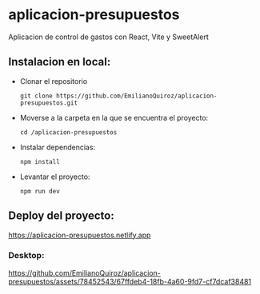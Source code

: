 # aplicacion-presupuestos
Aplicacion de control de gastos con React, Vite y SweetAlert

## Instalacion en local:

- Clonar el repositorio
    
      git clone https://github.com/EmilianoQuiroz/aplicacion-presupuestos.git

- Moverse a la carpeta en la que se encuentra el proyecto:

      cd /aplicacion-presupuestos
      
- Instalar dependencias: 

      npm install
  
- Levantar el proyecto:

      npm run dev
      
## Deploy del proyecto:

https://aplicacion-presupuestos.netlify.app

### Desktop:

https://github.com/EmilianoQuiroz/aplicacion-presupuestos/assets/78452543/67ffdeb4-18fb-4a60-9fd7-cf7dcaf38481

